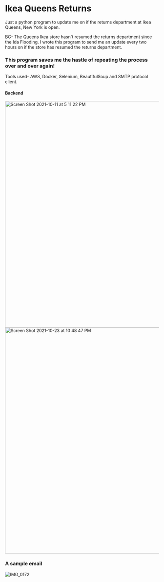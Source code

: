 # Ikea Queens Returns

Just a python program to update me on if the returns department at Ikea Queens, New York is open.

BG- The Queens Ikea store hasn't resumed the returns department since the Ida Flooding. I wrote this program to send me an update every two hours on if the store has resumed the returns department.



### This program saves me the hastle of repeating the process over and over again!

Tools used- AWS, Docker, Selenium, BeautifulSoup and SMTP protocol client.


#### Backend
<img width="740" alt="Screen Shot 2021-10-11 at 5 11 22 PM" src="https://user-images.githubusercontent.com/54525683/138577995-6ec5e49b-73b5-474f-9f9e-d1be88b6176f.png">

<img width="740" alt="Screen Shot 2021-10-23 at 10 48 47 PM" src="https://user-images.githubusercontent.com/54525683/138578434-d2529766-f33a-4590-8069-a3d17e67585e.png">


### A sample email
![IMG_0172](https://user-images.githubusercontent.com/54525683/138578163-59973384-e9ce-433a-906e-793b7a55ab1e.jpg)


